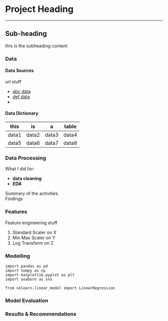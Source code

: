 # Project Heading 

---

## Sub-heading

this is the subheading content

### Data

#### Data Sources
url stuff
* [abc data](https://github.com/merzechan)
* [def data](https://github.com/merzechan)
* 

#### Data Dictionary
| this | is | a | table |
|-|-|-|-|
| data1 | data2 | data3 | data4 |
| data5 | data6 | data7 | data8 |


### Data Processing
What I did for:  
- **data cleaning** 
- ***EDA***  

Summary of the activities.  
Findings  

### Features
Feature engineering stuff
1. Standard Scaler on X
2. Min Max Scaler on Y
3. Log Transform on Z

### Modelling
```
import pandas as pd
import numpy as np
import matplotlib.pyplot as plt
import seaborn as sns

from sklearn.linear_model import LinearRegression
```

### Model Evaluation

### Results & Recommendations
